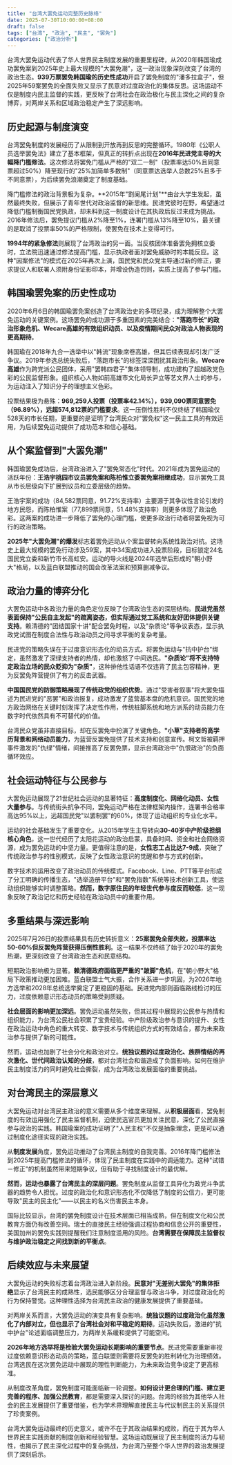 ```yaml
---
title: "台湾大罢免运动完整历史脉络"
date: 2025-07-30T10:00:00+08:00
draft: false
tags: ["台湾", "政治", "民主", "罢免"]
categories: ["政治分析"]
---
```


台湾大罢免运动代表了华人世界民主制度发展的重要里程碑，从2020年韩国瑜成功罢免案到2025年史上最大规模的"大罢免潮"，这一政治现象深刻改变了台湾的政治生态。**939万票罢免韩国瑜的历史性成功**开启了罢免制度的"潘多拉盒子"，但2025年59案罢免的全面失败又显示了民意对过度政治化的集体反思。这场运动不仅是制度内民主监督的实践，更反映了台湾社会在政治极化与民主深化之间的复杂博弈，对两岸关系和区域政治稳定产生了深远影响。

## 历史起源与制度演变

台湾罢免制度的发展经历了从限制到开放再到反思的完整循环。1980年《公职人员选举罢免法》建立了基本框架，但真正的转折点出现在**2016年民进党主导的大幅降门槛修法**。这次修法将罢免门槛从严格的"双二一制"（投票率达50%且同意票超过50%）降至现行的"25%加简单多数制"（同意票达选举人总数25%且多于不同意票），为后续罢免浪潮奠定了制度基础。

降门槛修法的政治背景极为复杂。**2015年"割阑尾计划"**由台大学生发起，虽然最终失败，但展示了青年世代对政治监督的新思维。民进党彼时在野，希望通过降低门槛制衡国民党执政，却未料到这一制度设计在其执政后反过来成为挑战。2016年修法后，罢免提议门槛从2%降至1%，连署门槛从13%降至10%，最关键的是取消了投票率50%的严格限制，使罢免在技术上变得可行。

**1994年的紧急修法**则展现了台湾政治的另一面。当反核团体准备罢免拥核立委时，立法院迅速通过修法提高门槛，显示执政者面对罢免威胁时的本能反应。这种"因案修法"的模式在2025年再次上演，国民党和民众党主导通过新的修正，要求提议人和联署人须附身份证影印本，并增设伪造罚则，实质上提高了参与门槛。

## 韩国瑜罢免案的历史性成功

2020年6月6日的韩国瑜罢免案创造了台湾政治史的多项纪录，成为理解整个大罢免运动的关键案例。这场罢免的成功源于多重因素的完美结合：**"落跑市长"的政治形象危机、Wecare高雄的有效组织动员、以及疫情期间民众对政治人物表现的更高期待**。

韩国瑜在2018年九合一选举中以"韩流"现象席卷高雄，但其后续表现却引发广泛争议。2019年参选总统失败后，"落跑市长"的标签深深困扰其政治形象。**Wecare高雄**作为跨党派公民团体，采用"罢韩四君子"集体领导制，成功建构了超越政党色彩的公民监督形象。组织核心人物如前高雄市文化局长尹立等艺文界人士的参与，为运动注入了知识分子的理想主义色彩。

投票结果极为悬殊：**969,259人投票（投票率42.14%），939,090票同意罢免（96.89%），远超574,812票的门槛要求**。这一压倒性胜利不仅终结了韩国瑜仅528天的市长任期，更重要的是证明了台湾民众对"罢免权"这一民主工具的有效运用，为后续罢免运动提供了成功范本和信心基础。

## 从个案监督到"大罢免潮"

韩国瑜罢免成功后，台湾政治进入了"罢免常态化"时代。2021年成为罢免运动的活跃年份：**王浩宇桃园市议员罢免案和陈柏惟立委罢免案相继成功**，显示罢免工具从市长层级向下扩展到议员和立委层级的趋势。

王浩宇案的成功（84,582票同意，91.72%支持率）主要源于其争议性言论引发的地方民怨，而陈柏惟案（77,899票同意，51.48%支持率）则更多体现了政治色彩。这两案的成功进一步降低了罢免的心理门槛，使更多政治行动者将罢免视为可行的政治策略。

**2025年"大罢免潮"的爆发**标志着罢免运动从个案监督转向系统性政治对抗。这场史上最大规模的罢免行动涉及59案，其中34案成功进入投票阶段，目标锁定24名国民党立委和新竹市长高虹安。运动的导火线是2024年选举后形成的"朝小野大"格局，以及蓝白联盟推动的国会改革法案和预算删减争议。

## 政治力量的博弈分化

大罢免运动中各政治力量的角色定位反映了台湾政治生态的深层结构。**民进党虽然表面保持"公民自主发起"的疏离姿态，但实际通过党工系统和友好团体提供关键支持**。赖清德的"团结国家十讲"配合罢免时程，以及"杂质论"等争议表态，显示执政党试图在制度合法性与政治动员之间寻求平衡的复杂考量。

民进党的策略失误在于过度意识形态化的动员方式。将罢免运动与"抗中护台"绑定，虽然激发了深绿支持者的热情，却也激怒了中间选民。**"杂质论"将不支持特定政治立场的民众贬抑为"杂质"**，这种排他性话语不仅违背了民主包容精神，更为反罢免阵营提供了有力的反击武器。

**中国国民党的防御策略展现了传统政党的组织优势**。通过"受害者叙事"将大罢免描述为民进党的"恶罢"和政治报复，成功激发了蓝营基本盘的危机意识。国民党的地方政治网络在关键时刻发挥了决定性作用，传统桩脚系统和地方派系的动员能力在数字时代依然具有不可替代的价值。

台湾民众党虽非直接目标，却在反罢免中扮演了关键角色。**"小草"支持者的高学历背景和网络动员能力**，为蓝营反罢免提供了技术支持和创意宣传。柯文哲被羁押事件激发的"仇绿"情绪，间接推高了反罢免票，显示台湾政治中"仇恨政治"的负面循环效应。

## 社会运动特征与公民参与

大罢免运动展现了21世纪社会运动的显著特征：**高度制度化、网络化动员、女性大量参与**。与传统街头抗争不同，罢免运动严格在法律框架内操作，连署书合格率高达95%以上，远超国民党"以罢制罢"的60%，体现了运动组织的专业化水平。

运动的社会基础发生了重要变化。从2015年学生主导转向**30-40岁中产阶级担纲核心角色**，这一世代经历了太阳花运动的政治启蒙，具备时间、资金和社会网络资源，成为罢免运动的中坚力量。更值得注意的是，**女性志工占比达7-9成**，突破了传统政治参与的性别模式，反映了女性政治意识的觉醒和参与方式的创新。

数字技术的运用改变了政治动员的传统模式。Facebook、Line、PTT等平台形成了分工明确的传播生态，"选举造册平台"和"罢免指数"系统等技术创新工具，使运动组织能够实时调整策略。**然而，数字原住民的年轻世代参与度反而较低**，这一现象反映了政治记忆和历史经验在政治动员中的重要作用。

## 多重结果与深远影响

2025年7月26日的投票结果具有历史转折意义：**25案罢免全部失败，投票率达50-60%但反罢免阵营获得压倒性胜利**。这一结果不仅终结了始于2020年的罢免热潮，更深刻改变了台湾政治生态和民意结构。

短期政治影响极为显著。**赖清德政府面临更严重的"跛脚"危机**，在"朝小野大"格局下政策推动更加困难。蓝白联盟士气大振，合作关系进一步巩固，为2026年地方选举和2028年总统选举奠定了更稳固的基础。民进党内部则面临路线检讨的压力，过度依赖意识形态动员的策略受到质疑。

**社会层面的影响更加深远**。罢免运动虽然失败，但其过程中展现的公民参与热情和组织能力，为台湾公民社会积累了宝贵经验。中产阶级政治参与意识的提升、女性在政治运动中角色的重大转变、数字技术与传统组织方式的有效结合，都为未来政治参与提供了新的可能性。

然而，运动也加剧了社会分化和政治对立。**统独议题的过度政治化、族群情结的再次激化、世代间政治认知的分歧**，都对台湾社会和谐造成了负面影响。如何在维护民主制度活力的同时避免社会撕裂，成为台湾政治发展面临的重要挑战。

## 对台湾民主的深层意义

大罢免运动对台湾民主政治的意义需要从多个维度来理解。从**积极层面**看，罢免制度的有效运用强化了民主监督机制，迫使民选官员更加关注民意，深化了公民直接参与政治的实践。韩国瑜案的成功证明了"人民主权"不仅是抽象理念，更是可以通过制度化途径实现的政治实践。

从**制度发展**角度，罢免运动推动了台湾民主制度的自我完善。2016年降门槛修法到2025年提高门槛修法的循环，体现了民主制度在实践中的调适能力。这种"试错－修正"的机制虽然带来短期争议，但有助于寻找制度设计的最优解。

**然而，运动也暴露了台湾民主的深层问题**。罢免制度从监督工具异化为政党斗争武器的趋势令人担忧。过度的政治化和意识形态化不仅降低了制度的公信力，更可能导致"民主的民主化"——以民主的名义伤害民主本身。

国际比较显示，台湾的罢免制度设计在技术层面已相当成熟，但在制度文化和公民教育方面仍有改善空间。瑞士的直接民主经验强调过程协商和信息公开的重要性，美国加州的罢免实践则提醒我们注意制度滥用的风险。**台湾需要在保障民主监督权与维护政治稳定之间找到新的平衡点**。

## 后续效应与未来展望

大罢免运动的失败标志着台湾政治进入新阶段。**民意对"无差别大罢免"的集体拒绝**显示了台湾民主的成熟性，选民能够区分合理监督与政治斗争，对过度政治化的行为保持警觉。这种理性选择为台湾民主政治的健康发展提供了重要基础。

对两岸关系而言，大罢免运动的演变具有复杂影响。**统独议题的过度政治化虽然激化了内部对立，但也显示了台湾社会对和平稳定的期待**。运动失败后，激进的"抗中护台"论述面临调整压力，为两岸关系缓和提供了可能空间。

**2026年地方选举将是检验大罢免运动长期影响的重要节点**。民进党需要重新审视过度依赖意识形态动员的策略，蓝白联盟则需要将反罢免的胜利转化为治理绩效。台湾选民在这次罢免运动中展现的理性判断能力，为未来政治竞争设定了更高标准。

从制度改革角度，罢免制度可能面临新一轮调整。**如何设计更合理的门槛、建立更完善的程序、加强公民教育**，都是需要深入探讨的问题。台湾的经验为其他华人社会的民主发展提供了重要借鉴，也为学术界理解直接民主与代议制民主的关系提供了珍贵案例。

台湾大罢免运动最终的历史意义，或许不在于其政治结果的成败，而在于其为华人世界民主实践贡献的制度创新和经验智慧。这场运动既展现了民主制度的活力与韧性，也揭示了民主深化过程中的复杂挑战，为台湾乃至整个华人世界的政治发展提供了深刻启示。